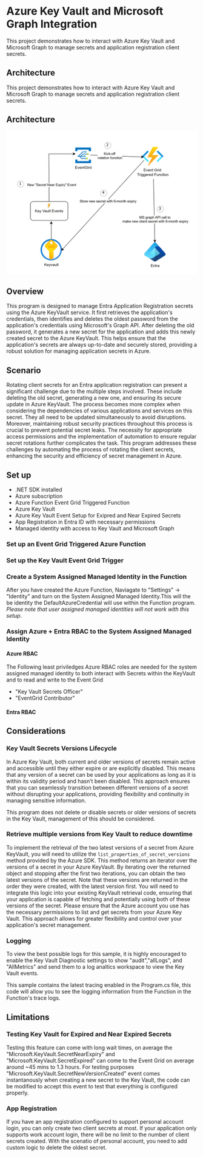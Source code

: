 # Azure Key Vault and Microsoft Graph Integration

This project demonstrates how to interact with Azure Key Vault and Microsoft Graph to manage secrets and application registration client secrets.

## Architecture

This project demonstrates how to interact with Azure Key Vault and Microsoft Graph to manage secrets and application registration client secrets.

## Architecture
![Architecture Diagram](https://github.com/aulong-msft/EntraClientSecretRotation/blob/main/pictures/architecture.jpg)

## Overview
This program is designed to manage Entra Application Registration secrets using the Azure KeyVault service. It first retrieves the application's credentials, then identifies and deletes the oldest password from the application's credentials using Microsoft's Graph API. After deleting the old password, it generates a new secret for the application and adds this newly created secret to the Azure KeyVault. This helps ensure that the application's secrets are always up-to-date and securely stored, providing a robust solution for managing application secrets in Azure.

## Scenario
Rotating client secrets for an Entra application registration can present a significant challenge due to the multiple steps involved. These include deleting the old secret, generating a new one, and ensuring its secure update in Azure KeyVault. The process becomes more complex when considering the dependencies of various applications and services on this secret. They all need to be updated simultaneously to avoid disruptions. Moreover, maintaining robust security practices throughout this process is crucial to prevent potential secret leaks. The necessity for appropriate access permissions and the implementation of automation to ensure regular secret rotations further complicates the task. This program addresses these challenges by automating the process of rotating the client secrets, enhancing the security and efficiency of secret management in Azure.

## Set up
- .NET SDK installed
- Azure subscription
- Azure Function Event Grid Triggered Function
- Azure Key Vault
- Azure Key Vault Event Setup for Exipred and Near Expired Secrets
- App Registration in Entra ID with necessary permissions
- Managed identity with access to Key Vault and Microsoft Graph

### Set up an Event Grid Triggered Azure Function

### Set up the Key Vault Event Grid Trigger

### Create a System Assigned Managed Identity in the Function
After you have created the Azure Function, Naviagate to "Settings" -> "Identity" and turn on the System Assigned Managed Identity.This will the be identity the DefaultAzureCredential will use within the Function program. *Please note that user assigned managed identities will not work with this setup*.

### Assign Azure + Entra RBAC to the System Assigned Managed Identity

#### Azure RBAC
The Following least priviledges Azure RBAC roles are needed for the system assigned managed identity to both interact with Secrets within the KeyVault and to read and write to the Event Grid
- "Key Vault Secrets Officer"
- "EventGrid Contributor"

#### Entra RBAC

## Considerations

### Key Vault Secrets Versions Lifecycle
In Azure Key Vault, both current and older versions of secrets remain active and accessible until they either expire or are explicitly disabled. This means that any version of a secret can be used by your applications as long as it is within its validity period and hasn’t been disabled. This approach ensures that you can seamlessly transition between different versions of a secret without disrupting your applications, providing flexibility and continuity in managing sensitive information.

This program does not delete or disable secrets or older versions of secrets in the Key Vault, management of this should be considered.

### Retrieve multiple versions from Key Vault to reduce downtime
To implement the retrieval of the two latest versions of a secret from Azure KeyVault, you will need to utilize the `list_properties_of_secret_versions` method provided by the Azure SDK. This method returns an iterator over the versions of a secret in your Azure KeyVault. By iterating over the returned object and stopping after the first two iterations, you can obtain the two latest versions of the secret. Note that these versions are returned in the order they were created, with the latest version first. You will need to integrate this logic into your existing KeyVault retrieval code, ensuring that your application is capable of fetching and potentially using both of these versions of the secret. Please ensure that the Azure account you use has the necessary permissions to list and get secrets from your Azure Key Vault. This approach allows for greater flexibility and control over your application's secret management.

### Logging 
To view the best possible logs for this sample, it is highly encouraged to enable the Key Vault Diagnostic settings to show "audit","allLogs", and "AllMetrics" and send them to a log analtics workspace to view the Key Vault events.

This sample contains the latest tracing enabled in the Program.cs file, this code will allow you to see the logging information from the Function in the Function's trace logs.

## Limitations

### Testing Key Vault for Expired and Near Expired Secrets
Testing this feature can come with long wait times, on average the "Microsoft.KeyVault.SecretNearExpiry" and "Microsoft.KeyVault.SecretExpired" can come to the Event Grid on average around ~45 mins to 1.3 hours. For testing purposes "Microsoft.KeyVault.SecretNewVersionCreated" event comes instantanously when creating a new secret to the Key Vault, the code can be modified to accept this event to test that everything is configured properly. 

### App Registration
 If you have an app registration configured to support personal account login, you can only create two client secrets at most. If your application only supports work account login, there will be no limit to the number of client secrets created. With the scenatio of personal account, you need to add custom logic to delete the oldest secret.
